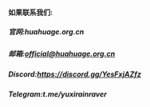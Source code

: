 #### 如果联系我们:
##### 官网:huahuage.org.cn
##### 邮箱:official@huahuage.org.cn
##### Discord:https://discord.gg/YesFxjAZfz
##### Telegram:t.me/yuxirainraver
